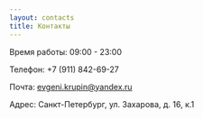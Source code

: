 ```yaml
---
layout: contacts
title: Контакты
---
```


Время работы: 09:00 - 23:00

Телефон: +7 (911) 842-69-27

Почта: [evgeni.krupin@yandex.ru](mailto:evgeni.krupin@yandex.ru)

Адрес: Санкт-Петербург, ул. Захарова, д. 16, к.1
